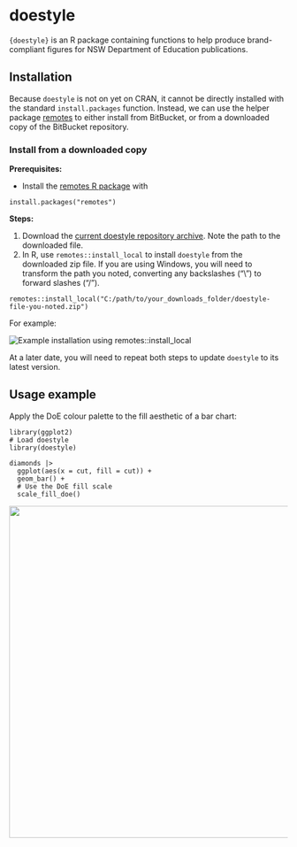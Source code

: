 <!-- README.md is generated from README.Rmd. Please edit that file -->

# doestyle

<!-- badges: start -->
<!-- badges: end -->

`{doestyle}` is an R package containing functions to help produce
brand-compliant figures for NSW Department of Education publications.

## Installation

Because `doestyle` is not
on yet on CRAN, it cannot be directly installed with the standard
`install.packages` function. Instead, we can use the helper package
[remotes](https://cran.r-project.org/package=remotes) to either install
from BitBucket, or from a downloaded copy of the BitBucket repository.

### Install from a downloaded copy

**Prerequisites:**

-   Install the [remotes R
    package](https://cran.r-project.org/package=remotes) with

`install.packages("remotes")`

**Steps:**

1.  Download the [current doestyle repository archive](https://bitbucket.org/nsw-education/doestyle/get/main.tar.gz).
    Note the path to the downloaded file.
2.  In R, use `remotes::install_local` to install `doestyle` from the
    downloaded zip file. If you are using Windows, you will need to
    transform the path you noted, converting any backslashes (“\\”) to
    forward slashes (“/”).

<!-- -->


    remotes::install_local("C:/path/to/your_downloads_folder/doestyle-file-you-noted.zip")

For example:

![Example installation using
remotes::install\_local](https://bitbucket.org/nsw-education/doestyle/raw/93eef54df1a06528cf15dec71721eb9c541fc3e2/man/figures/install_local.gif)

At a later date, you will need to repeat both steps to update `doestyle`
to its latest version.

## Usage example

Apply the DoE colour palette to the fill aesthetic of a bar chart:


    library(ggplot2)
    # Load doestyle
    library(doestyle)

    diamonds |>
      ggplot(aes(x = cut, fill = cut)) +
      geom_bar() +
      # Use the DoE fill scale
      scale_fill_doe()

<img src="https://bitbucket.org/nsw-education/doestyle/raw/93eef54df1a06528cf15dec71721eb9c541fc3e2/man/figures/README-example-1.png" width="600px" />
